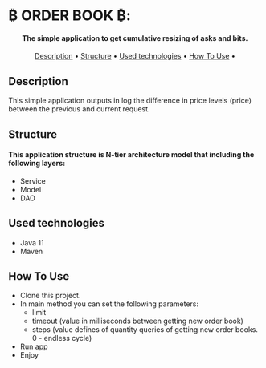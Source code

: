 # 	₿ ORDER BOOK ₿:

<h4 align="center">The simple application to get cumulative resizing of asks and bits.</h4>

<p align="center">
  <a href="#description">Description</a> •
  <a href="#structure">Structure</a> •
  <a href="#used-technologies">Used technologies</a> •
  <a href="#how-to-use">How To Use</a> •
</p>

## Description

This simple application outputs in log the difference in price levels (price) between the previous and current request.

## Structure
#### This application structure is N-tier architecture model that including the following layers:
- Service
- Model
- DAO

## Used technologies

- Java 11
- Maven

## How To Use

- Clone this project.
- In main method you can set the following parameters:
    - limit
    - timeout (value in milliseconds between getting new order book)
    - steps (value defines of quantity queries of getting new order books. 0 - endless cycle)
- Run app
- Enjoy
